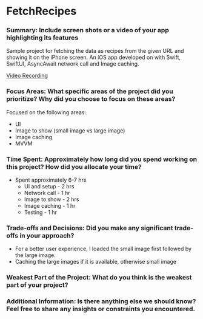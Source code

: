 # FetchRecipes

### Summary: Include screen shots or a video of your app highlighting its features
Sample project for fetching the data as recipes from the given URL and showing it on the iPhone screen.
An iOS app developed on with Swift, SwiftUI, AsyncAwait network call and Image caching.

[Video Recording](https://drive.google.com/file/d/1JnsCnW9Gd6CTqgR0c9J5DWqVxEbuTKm6/view?usp=sharing)

### Focus Areas: What specific areas of the project did you prioritize? Why did you choose to focus on these areas?
Focused on the following areas:
- UI
- Image to show (small image vs large image)
- Image caching
- MVVM

### Time Spent: Approximately how long did you spend working on this project? How did you allocate your time?
- Spent approximately 6-7 hrs
  - UI and setup - 2 hrs
  - Network call - 1 hr
  - Image to show - 2 hrs
  - Image caching - 1 hr
  - Testing - 1 hr

### Trade-offs and Decisions: Did you make any significant trade-offs in your approach?
- For a better user experience, I loaded the small image first followed by the large image.
- Caching the large images if it is available, otherwise small image

### Weakest Part of the Project: What do you think is the weakest part of your project?


### Additional Information: Is there anything else we should know? Feel free to share any insights or constraints you encountered.

